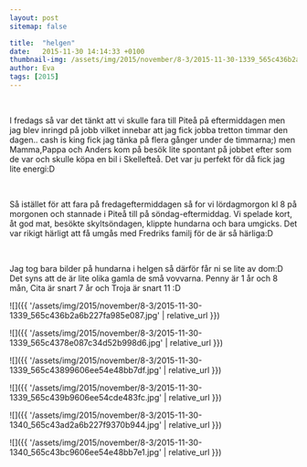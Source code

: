 ```yaml
---
layout: post
sitemap: false

title:  "helgen"
date:   2015-11-30 14:14:33 +0100
thumbnail-img: /assets/img/2015/november/8-3/2015-11-30-1339_565c436b2a6b227fa985e087.jpg
author: Eva
tags: [2015]
---
```


 




I fredags så var det tänkt att vi skulle fara till Piteå på eftermiddagen men jag blev inringd på jobb vilket innebar att jag fick jobba tretton timmar den dagen.. cash is king fick jag tänka på flera gånger under de timmarna;) men Mamma,Pappa och Anders kom på besök lite spontant på jobbet efter som de var och skulle köpa en bil i Skellefteå. Det var ju perfekt för då fick jag lite energi:D 




 




Så istället för att fara på fredageftermiddagen så for vi lördagmorgon kl 8 på morgonen och stannade i Piteå till på söndag-eftermiddag. Vi spelade kort, åt god mat, besökte skyltsöndagen, klippte hundarna och bara umgicks. Det var rikigt härligt att få umgås med Fredriks familj för de är så härliga:D




 




Jag tog bara bilder på hundarna i helgen så därför får ni se lite av dom:D Det syns att de är lite olika gamla de små vovvarna. Penny är 1 år och 8 mån, Cita är snart 7 år och Troja är snart 11 :D

![]({{ '/assets/img/2015/november/8-3/2015-11-30-1339_565c436b2a6b227fa985e087.jpg'  | relative_url }})

![]({{ '/assets/img/2015/november/8-3/2015-11-30-1339_565c4378e087c34d52b998d6.jpg'  | relative_url }})

![]({{ '/assets/img/2015/november/8-3/2015-11-30-1339_565c43899606ee54e48bb7df.jpg'  | relative_url }})

![]({{ '/assets/img/2015/november/8-3/2015-11-30-1339_565c439b9606ee54cde483fc.jpg'  | relative_url }})

![]({{ '/assets/img/2015/november/8-3/2015-11-30-1340_565c43ad2a6b227f9370b944.jpg'  | relative_url }})

![]({{ '/assets/img/2015/november/8-3/2015-11-30-1340_565c43bc9606ee54e48bb7e1.jpg'  | relative_url }})

